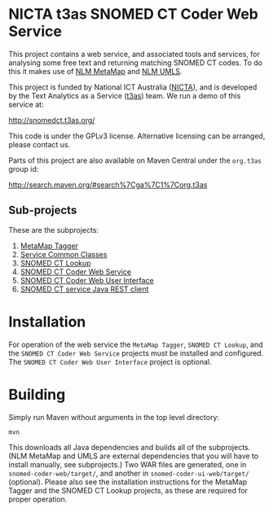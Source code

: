 # NICTA t3as SNOMED CT Coder Web Service

This project contains a web service, and associated tools and services, for analysing some free text and returning matching SNOMED CT codes. To do this it makes use of [NLM MetaMap](http://metamap.nlm.nih.gov/) and [NLM UMLS](http://www.nlm.nih.gov/research/umls/).

This project is funded by National ICT Australia ([NICTA](http://nicta.com.au/)), and is developed by the Text Analytics as a Service ([t3as](http://t3as.org/)) team. We run a demo of this service at:
 
<http://snomedct.t3as.org/>

This code is under the GPLv3 license. Alternative licensing can be arranged, please contact us.

Parts of this project are also available on Maven Central under the `org.t3as` group id:

<http://search.maven.org/#search%7Cga%7C1%7Corg.t3as>

## Sub-projects

These are the subprojects:

1. [MetaMap Tagger](metamap-tagger)
2. [Service Common Classes](snomed-coder-common)
3. [SNOMED CT Lookup](snomedct-lookup)
4. [SNOMED CT Coder Web Service](snomed-coder-web)
5. [SNOMED CT Coder Web User Interface](snomed-coder-ui-web)
6. [SNOMED CT service Java REST client](snomed-coder-client)

# Installation

For operation of the web service the `MetaMap Tagger`, `SNOMED CT Lookup`, and the `SNOMED CT Coder Web Service` projects must be installed and configured. The `SNOMED CT Coder Web User Interface` project is optional.

# Building

Simply run Maven without arguments in the top level directory:

    mvn

This downloads all Java dependencies and builds all of the subprojects. (NLM MetaMap and UMLS are external dependencies that you will have to install manually, see subprojects.) Two WAR files are generated, one in `snomed-coder-web/target/`, and another in `snomed-coder-ui-web/target/` (optional). Please also see the installation instructions for the MetaMap Tagger and the SNOMED CT Lookup projects, as these are required for proper operation.
